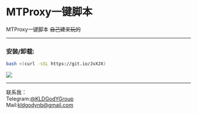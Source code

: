 # MTProxy一键脚本
MTProxy一键脚本
<del>自己建来玩的</del>
<hr>

### 安装/卸载:

```BASH
bash <(curl -sSL https://git.io/JvXJX)
```

<img src="https://backblazebimg.2002000.xyz/file/imgurllx/imgs/2020/03/89024cd285c27c59.jpg" />

<hr>

联系我：
<br>
Telegram:<a href="//t.me/KLDGodYGroup" target="_blank">@KLDGodYGroup</a>
<br>
Mail:<a href="mailto:kldgodynb@gmail.com" target="_blank">kldgodynb@gmail.com</a>
